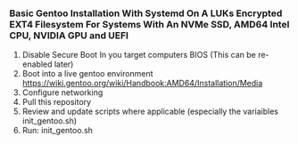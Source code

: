 ### Basic Gentoo Installation With Systemd On A LUKs Encrypted EXT4 Filesystem For Systems With An NVMe SSD, AMD64 Intel CPU, NVIDIA GPU and UEFI

1. Disable Secure Boot In you target computers BIOS (This can be re-enabled later)
2. Boot into a live gentoo environment https://wiki.gentoo.org/wiki/Handbook:AMD64/Installation/Media
3. Configure networking
4. Pull this repository
5. Review and update scripts where applicable (especially the variaibles init_gentoo.sh)
6. Run: init_gentoo.sh
